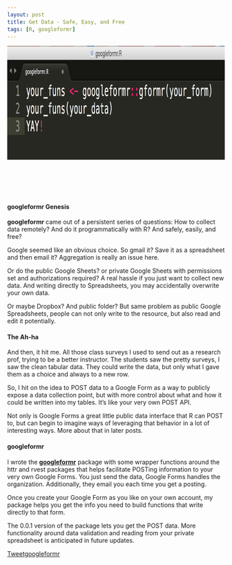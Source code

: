```yaml
---
layout: post
title: Get Data - Safe, Easy, and Free
tags: [R, googleformr]
---
```



<div  style="max-width: 1020px; max-height: 263px; padding-bottom: 15.8%;">



<img src="/images/googleformr_signpost.png"   width="1020" height="263">

</div>

#### googleformr Genesis 

**googleformr** came out of a persistent series of questions: How to
collect data remotely? And do it programmatically with R? And safely,
easily, and free?

Google seemed like an obvious choice. So gmail it? Save it as a
spreadsheet and then email it? Aggregation is really an issue here.

Or do the public Google Sheets? or private Google Sheets with
permissions set and authorizations required? A real hassle if you just
want to collect new data. And writing directly to Spreadsheets, you may
accidentally overwrite your own data.

Or maybe Dropbox? And public folder? But same problem as public Google
Spreadsheets, people can not only write to the resource, but also read
and edit it potentially.

#### The Ah-ha 

And then, it hit me. All those class surveys I used to send out as a
research prof, trying to be a better instructor. The students saw the
pretty surveys, I saw the clean tabular data. They could write the data,
but only what I gave them as a choice and always to a new row.

So, I hit on the idea to POST data to a Google Form as a way to publicly
expose a data collection point, but with more control about what and how
it could be written into my tables. It’s like your very own POST API.

Not only is Google Forms a great little public data interface that R can
POST to, but can begin to imagine ways of leveraging that behavior in a
lot of interesting ways. More about that in later posts.

#### googleformr 

I wrote the [**googleformr**](https://github.com/data-steve/googleformr) 
package with some wrapper functions around the httr and rvest packages
that helps facilitate POSTing information to your very own Google Forms.
You just send the data, Google Forms handles the organization.
Additionally, they email you each time you get a posting.

Once you create your Google Form as you like on your own account, my
package helps you get the info you need to build functions that write
directly to that form.

The 0.0.1 version of the package lets you get the POST data. More
functionality around data validation and reading from your private
spreadsheet is anticipated in future updates.

<a href="https://twitter.com/share" class="twitter-share-button" data-via="data_steve" data-size="large" data-hashtags="rstats,datascience, googleapps" data-dnt="true">Tweet</a><a class="github-button" href="https://github.com/data-steve/googleformr" data-icon="octicon-star" data-style="mega" aria-label="Star data-steve/googleformr on GitHub">googleformr</a> 

